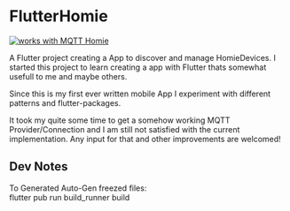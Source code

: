 # FlutterHomie

[![works with MQTT Homie](https://homieiot.github.io/img/works-with-homie.png "[works with MQTT Homie")](https://homieiot.github.io/)


A Flutter project creating a App to discover and manage HomieDevices.
I started this project to learn creating a app with Flutter thats somewhat usefull to me and maybe others. 

Since this is my first ever written mobile App I experiment with different patterns and flutter-packages.

It took my quite some time to get a somehow working MQTT Provider/Connection and I am still not satisfied with the current
implementation. Any input for that and other improvements are welcomed!

## Dev Notes
To Generated Auto-Gen freezed files:\
flutter pub run build_runner build